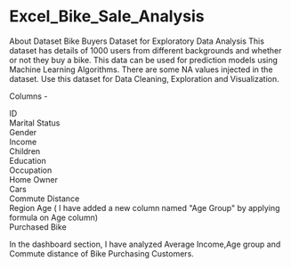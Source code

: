 # Excel_Bike_Sale_Analysis

About Dataset
Bike Buyers Dataset for Exploratory Data Analysis
This dataset has details of 1000 users from different backgrounds and whether or not they buy a bike. This data can be used for prediction models using Machine Learning Algorithms. There are some NA values injected in the dataset. Use this dataset for Data Cleaning, Exploration and Visualization.

Columns -

ID <br />
Marital Status <br />
Gender <br />
Income <br />
Children <br />
Education <br />
Occupation <br />
Home Owner <br />
Cars <br />
Commute Distance <br />
Region
Age ( I have added a new column named "Age Group" by applying formula on Age column) <br />
Purchased Bike <br />



In the dashboard section, I have analyzed Average Income,Age group and Commute distance of Bike Purchasing Customers.
